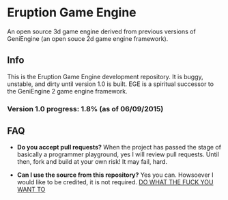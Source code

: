 # Eruption Game Engine
An open source 3d game engine derived from previous versions of GeniEngine (an open souce 2d game engine framework).

## Info

This is the Eruption Game Engine development repository. It is buggy, unstable, and dirty until version 1.0 is built. EGE is a spiritual successor to the GeniEngine 2 game engine framework.

### Version 1.0 progress: **1.8%** (as of 06/09/2015)

## FAQ

* **Do you accept pull requests?**
When the project has passed the stage of basically a programmer playground, yes I will review pull requests. Until then, fork and build at your own risk! It may fail, hard.

* **Can I use the source from this repository?**
Yes you can. Howsoever I would like to be credited, it is not required.
[DO WHAT THE FUCK YOU WANT TO](http://www.wtfpl.net/txt/copying/)